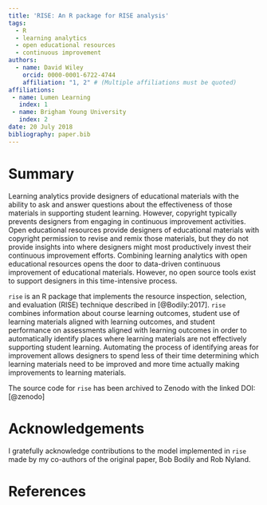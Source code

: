 ```yaml
---
title: 'RISE: An R package for RISE analysis'
tags:
  - R
  - learning analytics
  - open educational resources
  - continuous improvement
authors:
  - name: David Wiley
    orcid: 0000-0001-6722-4744
    affiliation: "1, 2" # (Multiple affiliations must be quoted)
affiliations:
 - name: Lumen Learning
   index: 1
 - name: Brigham Young University
   index: 2
date: 20 July 2018
bibliography: paper.bib
---
```


# Summary

Learning analytics provide designers of educational materials with the
ability to ask and answer questions about the effectiveness of those
materials in supporting student learning. However, copyright typically
prevents designers from engaging in continuous improvement activities. 
Open educational resources provide designers of educational materials 
with copyright permission to revise and remix those materials, but
they do not provide insights into where designers might most 
productively invest their continuous improvement efforts. Combining 
learning analytics with open educational resources opens the door to 
data-driven continuous improvement of educational materials. 
However, no open source tools exist to support designers in this 
time-intensive process.

``rise`` is an R package that implements the resource inspection,
selection, and evaluation (RISE) technique described in [@Bodily:2017].
``rise`` combines information about course learning outcomes, student
use of learning materials aligned with learning outcomes, and student
performance on assessments aligned with learning outcomes in order to
automatically identify places where learning materials are not 
effectively supporting student learning. Automating the process of 
identifying areas for improvement allows designers to spend less of 
their time determining which learning materials need to be improved 
and more time actually making improvements to learning materials.

The source code for ``rise`` has been archived to Zenodo with the 
linked DOI: [@zenodo]

# Acknowledgements

I gratefully acknowledge contributions to the model implemented in
``rise`` made by my co-authors of the original paper, Bob Bodily and
Rob Nyland.

# References